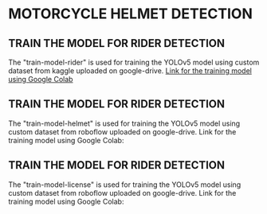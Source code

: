 # MOTORCYCLE HELMET DETECTION 
## TRAIN THE MODEL FOR RIDER DETECTION
The "train-model-rider" is used for training the YOLOv5 model using custom dataset from kaggle uploaded on google-drive.
<a href="https://colab.research.google.com/drive/1O6OGddenAvl-OzJ7Q9wkIfNKcrZYHdHr#scrollTo=ezm9utIa5Sof" targe="_blank">Link for the training model using Google Colab</a>
## TRAIN THE MODEL FOR RIDER DETECTION
The "train-model-helmet" is used for training the YOLOv5 model using custom dataset from roboflow uploaded on google-drive.
Link for the training model using Google Colab: 
## TRAIN THE MODEL FOR RIDER DETECTION
The "train-model-license" is used for training the YOLOv5 model using custom dataset from roboflow uploaded on google-drive.
Link for the training model using Google Colab: 
